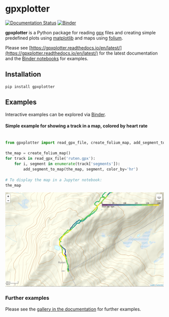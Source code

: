 # gpxplotter

[![Documentation Status](https://readthedocs.org/projects/gpxplotter/badge/?version=latest)](https://gpxplotter.readthedocs.io/en/latest/?badge=latest)
[![Binder](https://mybinder.org/badge_logo.svg)](https://mybinder.org/v2/gh/andersle/gpxplotter/main?filepath=examples%2Fjupyter%2F)

**gpxplotter** is a Python package for reading 
[gpx](https://en.wikipedia.org/wiki/GPS_Exchange_Format)
files and creating simple predefined plots using
[matplotlib](http://matplotlib.org/) 
and maps using
[folium](https://python-visualization.github.io/folium/).

Please see
[https://gpxplotter.readthedocs.io/en/latest/](https://gpxplotter.readthedocs.io/en/latest/)
for the latest documentation and the 
[Binder notebooks](https://mybinder.org/v2/gh/andersle/gpxplotter/main?filepath=examples%2Fjupyter%2F) for examples.

## Installation

```
pip install gpxplotter
```

## Examples

Interactive examples can be explored
via [Binder](https://mybinder.org/v2/gh/andersle/gpxplotter/main?filepath=examples%2Fjupyter%2F).


#### Simple example for showing a track in a map, colored by heart rate

```python

from gpxplotter import read_gpx_file, create_folium_map, add_segment_to_map

the_map = create_folium_map()
for track in read_gpx_file('ruten.gpx'):
    for i, segment in enumerate(track['segments']):
        add_segment_to_map(the_map, segment, color_by='hr')

# To display the map in a Jupyter notebook:
the_map
```

[![map](examples/images/map001.png)](examples/html/map001.html)

### Further examples

Please see the [gallery in the documentation](https://gpxplotter.readthedocs.io/en/latest/auto_examples_maps/index.html)
for further examples. 
